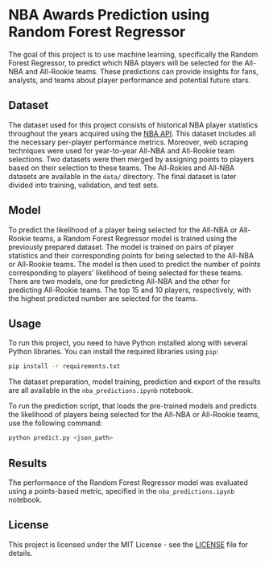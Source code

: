 # NBA Awards Prediction using Random Forest Regressor

The goal of this project is to use machine learning, specifically the Random Forest Regressor, to predict which NBA players will be selected for the All-NBA and All-Rookie teams. These predictions can provide insights for fans, analysts, and teams about player performance and potential future stars.

## Dataset

The dataset used for this project consists of historical NBA player statistics throughout the years acquired using the [NBA API](https://github.com/swar/nba_api). This dataset includes all the necessary per-player performance metrics. Moreover, web scraping techniques were used for year-to-year All-NBA and All-Rookie team selections. Two datasets were then merged by assigning points to players based on their selection to these teams. The All-Rokies and All-NBA datasets are available in the `data/` directory. The final dataset is later divided into training, validation, and test sets.

## Model

To predict the likelihood of a player being selected for the All-NBA or All-Rookie teams, a Random Forest Regressor model is trained using the previously prepared dataset. The model is trained on pairs of player statistics and their corresponding points for being selected to the All-NBA or All-Rookie teams. The model is then used to predict the number of points corresponding to players' likelihood of being selected for these teams. There are two models, one for predicting All-NBA and the other for predicting All-Rookie teams. The top 15 and 10 players, respectively, with the highest predicted number are selected for the teams.

## Usage

To run this project, you need to have Python installed along with several Python libraries. You can install the required libraries using `pip`:

```bash
pip install -r requirements.txt
```

The dataset preparation, model training, prediction and export of the results are all available in the `nba_predictions.ipynb` notebook.

To run the prediction script, that loads the pre-trained models and predicts the likelihood of players being selected for the All-NBA or All-Rookie teams, use the following command:

```bash
python predict.py <json_path>
```

## Results

The performance of the Random Forest Regressor model was evaluated using a points-based metric, specified in the `nba_predictions.ipynb` notebook.

## License

This project is licensed under the MIT License - see the [LICENSE](LICENSE) file for details.